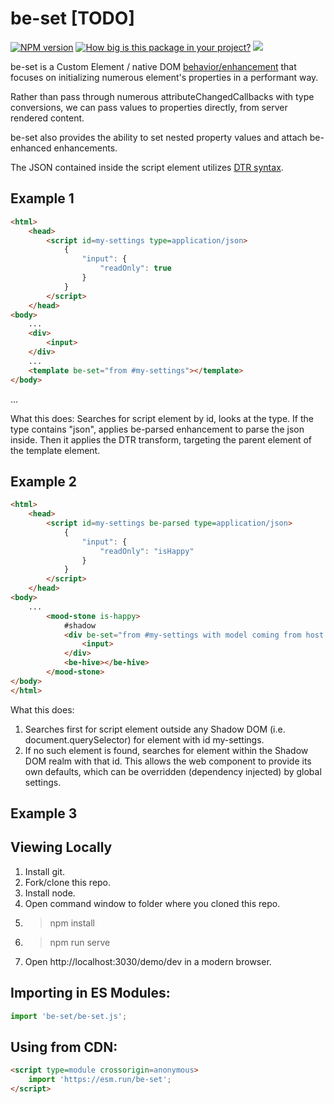 # be-set [TODO]

[![NPM version](https://badge.fury.io/js/be-set.png)](http://badge.fury.io/js/be-set)
[![How big is this package in your project?](https://img.shields.io/bundlephobia/minzip/be-set?style=for-the-badge)](https://bundlephobia.com/result?p=be-set)
<img src="http://img.badgesize.io/https://cdn.jsdelivr.net/npm/be-set?compression=gzip">

be-set is a Custom Element / native DOM [behavior/enhancement](https://github.com/bahrus/be-enhanced) that focuses on initializing numerous element's  properties in a performant way.  

Rather than pass through numerous attributeChangedCallbacks with type conversions, we can pass values to properties directly, from server rendered content.

be-set also provides the ability to set nested property values and attach be-enhanced enhancements.


The JSON contained inside the script element utilizes [DTR syntax](https://github.com/bahrus/trans-render#declarative-trans-render-syntax-via-json-serializable-rhs-expressions-with-libdtrjs).

## Example 1

```html
<html>
    <head>
        <script id=my-settings type=application/json>
            {
                "input": {
                    "readOnly": true
                }
            }
        </script>
    </head>
<body>
    ...
    <div>
        <input>
    </div>
    ...
    <template be-set="from #my-settings"></template>
</body>
```

...

What this does:  Searches for script element by id, looks at the type.  If the type contains "json", applies be-parsed enhancement to parse the json inside.  Then it applies the DTR transform, targeting the parent element of the template element.

## Example 2

```html
<html>
    <head>
        <script id=my-settings be-parsed type=application/json>
            {
                "input": {
                    "readOnly": "isHappy"
                }
            }
        </script>
    </head>
<body>
    ...
        <mood-stone is-happy>
            #shadow
            <div be-set="from #my-settings with model coming from host.">
                <input>
            </div>
            <be-hive></be-hive>
        </mood-stone>
</body>
</html>
```

What this does:

1.  Searches first for script element outside any Shadow DOM (i.e. document.querySelector) for element with id my-settings.
2.  If no such element is found, searches for element within the Shadow DOM realm with that id.  This allows the web component to provide its own defaults, which can be overridden (dependency injected) by global settings.

## Example 3



## Viewing Locally

1.  Install git.
2.  Fork/clone this repo.
3.  Install node.
4.  Open command window to folder where you cloned this repo.
5.  > npm install
6.  > npm run serve
7.  Open http://localhost:3030/demo/dev in a modern browser.

## Importing in ES Modules:

```JavaScript
import 'be-set/be-set.js';
```

## Using from CDN:

```html
<script type=module crossorigin=anonymous>
    import 'https://esm.run/be-set';
</script>
```


